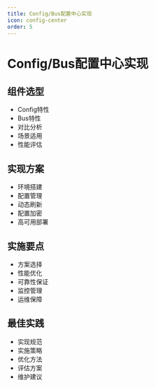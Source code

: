 ```yaml
---
title: Config/Bus配置中心实现
icon: config-center
order: 5
---
```


# Config/Bus配置中心实现

## 组件选型
- Config特性
- Bus特性
- 对比分析
- 场景适用
- 性能评估

## 实现方案
- 环境搭建
- 配置管理
- 动态刷新
- 配置加密
- 高可用部署

## 实施要点
- 方案选择
- 性能优化
- 可靠性保证
- 监控管理
- 运维保障

## 最佳实践
- 实现规范
- 实施策略
- 优化方法
- 评估方案
- 维护建议
